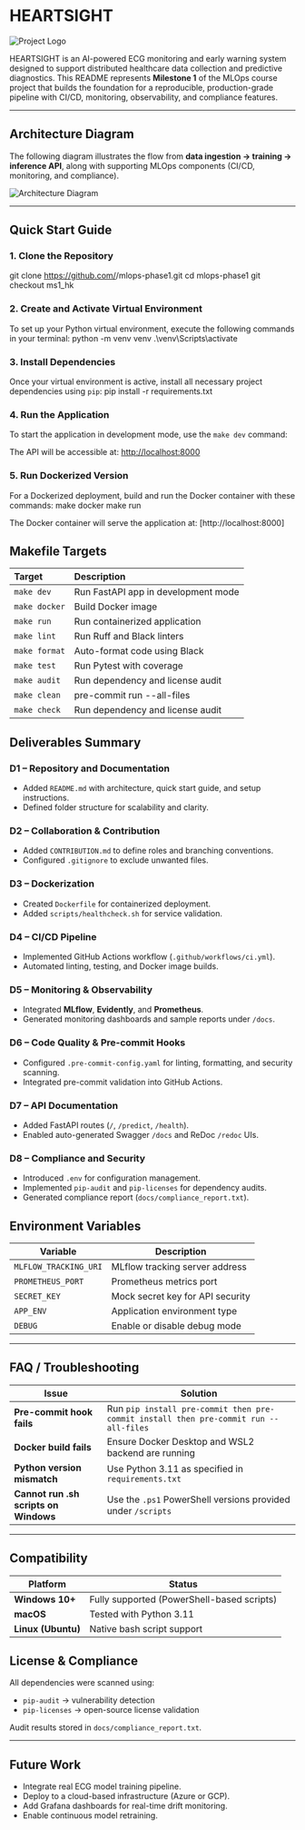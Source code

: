 # HEARTSIGHT

![Project Logo](docs/mlops_app_logo.png)

HEARTSIGHT is an AI-powered ECG monitoring and early warning system designed to support distributed healthcare data collection and predictive diagnostics.
This README represents **Milestone 1** of the MLOps course project that builds the foundation for a reproducible, production-grade pipeline with CI/CD, monitoring, observability, and compliance features.

---

## Architecture Diagram

The following diagram illustrates the flow from **data ingestion → training → inference API**, along with supporting MLOps components (CI/CD, monitoring, and compliance).

![Architecture Diagram](docs/architecture_diagram.png)

---

## Quick Start Guide

### 1. Clone the Repository
git clone https://github.com/<your-username>/mlops-phase1.git
cd mlops-phase1
git checkout ms1_hk

### 2. Create and Activate Virtual Environment

To set up your Python virtual environment, execute the following commands in your terminal:
python -m venv venv
.\venv\Scripts\activate

### 3. Install Dependencies

Once your virtual environment is active, install all necessary project dependencies using `pip`:
pip install -r requirements.txt

### 4. Run the Application

To start the application in development mode, use the `make dev` command:

The API will be accessible at: [http://localhost:8000](http://localhost:8000)

### 5. Run Dockerized Version

For a Dockerized deployment, build and run the Docker container with these commands:
make docker
make run

The Docker container will serve the application at: [http://localhost:8000]

## Makefile Targets

| Target        | Description                                  |
| :------------ | :------------------------------------------- |
| `make dev`    | Run FastAPI app in development mode          |
| `make docker` | Build Docker image                           |
| `make run`    | Run containerized application                |
| `make lint`   | Run Ruff and Black linters                   |
| `make format` | Auto-format code using Black                 |
| `make test`   | Run Pytest with coverage                     |
| `make audit`  | Run dependency and license audit             |
| `make clean`  | pre-commit run --all-files                   |
| `make check`  | Run dependency and license audit             |

## Deliverables Summary

### D1 – Repository and Documentation
- Added `README.md` with architecture, quick start guide, and setup instructions.
- Defined folder structure for scalability and clarity.

### D2 – Collaboration & Contribution
- Added `CONTRIBUTION.md` to define roles and branching conventions.
- Configured `.gitignore` to exclude unwanted files.

### D3 – Dockerization
- Created `Dockerfile` for containerized deployment.
- Added `scripts/healthcheck.sh` for service validation.

### D4 – CI/CD Pipeline
- Implemented GitHub Actions workflow (`.github/workflows/ci.yml`).
- Automated linting, testing, and Docker image builds.

### D5 – Monitoring & Observability
- Integrated **MLflow**, **Evidently**, and **Prometheus**.
- Generated monitoring dashboards and sample reports under `/docs`.

### D6 – Code Quality & Pre-commit Hooks
- Configured `.pre-commit-config.yaml` for linting, formatting, and security scanning.
- Integrated pre-commit validation into GitHub Actions.

### D7 – API Documentation
- Added FastAPI routes (`/`, `/predict`, `/health`).
- Enabled auto-generated Swagger `/docs` and ReDoc `/redoc` UIs.

### D8 – Compliance and Security
- Introduced `.env` for configuration management.
- Implemented `pip-audit` and `pip-licenses` for dependency audits.
- Generated compliance report (`docs/compliance_report.txt`).

## Environment Variables

| Variable              | Description                      |
|-----------------------|----------------------------------|
| `MLFLOW_TRACKING_URI` | MLflow tracking server address   |
| `PROMETHEUS_PORT`     | Prometheus metrics port          |
| `SECRET_KEY`          | Mock secret key for API security |
| `APP_ENV`             | Application environment type     |
| `DEBUG`               | Enable or disable debug mode     |

---

## FAQ / Troubleshooting

| Issue                                 | Solution                                                     |
|---------------------------------------|--------------------------------------------------------------|
| **Pre-commit hook fails**             | Run `pip install pre-commit then pre-commit install then pre-commit run --all-files`   |
| **Docker build fails**                | Ensure Docker Desktop and WSL2 backend are running           |
| **Python version mismatch**           | Use Python 3.11 as specified in `requirements.txt`           |
| **Cannot run .sh scripts on Windows** | Use the `.ps1` PowerShell versions provided under `/scripts` |

---

## Compatibility

| Platform           | Status                                      |
|--------------------|---------------------------------------------|
| **Windows 10+**    |  Fully supported (PowerShell-based scripts) |
| **macOS**          |  Tested with Python 3.11                    |
| **Linux (Ubuntu)** | Native bash script support                  |

## License & Compliance

All dependencies were scanned using:

- `pip-audit` → vulnerability detection
- `pip-licenses` → open-source license validation

Audit results stored in `docs/compliance_report.txt`.

---

## Future Work

- Integrate real ECG model training pipeline.
- Deploy to a cloud-based infrastructure (Azure or GCP).
- Add Grafana dashboards for real-time drift monitoring.
- Enable continuous model retraining.
